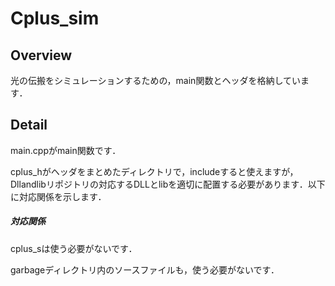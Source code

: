 # Cplus_sim

## Overview
光の伝搬をシミュレーションするための，main関数とヘッダを格納しています．

## Detail
main.cppがmain関数です．

cplus_hがヘッダをまとめたディレクトリで，includeすると使えますが，Dllandlibリポジトリの対応するDLLとlibを適切に配置する必要があります．以下に対応関係を示します．
##### 対応関係


cplus_sは使う必要がないです．

garbageディレクトリ内のソースファイルも，使う必要がないです．

